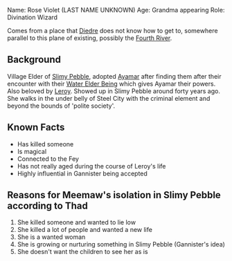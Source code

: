 Name: Rose Violet (LAST NAME UNKNOWN)
Age: Grandma appearing
Role: Divination Wizard

Comes from a place that [Diedre](Diedre) does not know how to get to, somewhere parallel to this plane of existing, possibly the [Fourth River](FourthRiver).

## Background
Village Elder of [Slimy Pebble](SlimyPebble), adopted [Ayamar](Ayamar) after finding them after their encounter with their [Water Elder Being](AyamarPatron) which gives Ayamar their powers. Also beloved by [Leroy](Leroy). Showed up in Slimy Pebble around forty years ago. She walks in the under belly of Steel City with the criminal element and beyond the bounds of 'polite society'. 
## Known Facts
* Has killed someone
* Is magical
* Connected to the Fey
* Has not really aged during the course of Leroy's life
* Highly influential in Gannister being accepted
## Reasons for Meemaw's isolation  in Slimy Pebble according to Thad
1. She killed someone and wanted to lie low
2. She killed a lot of people and wanted a new life
3. She is a wanted woman
4. She is growing or nurturing something in Slimy Pebble (Gannister's idea)
5. She doesn't want the children to see her as is